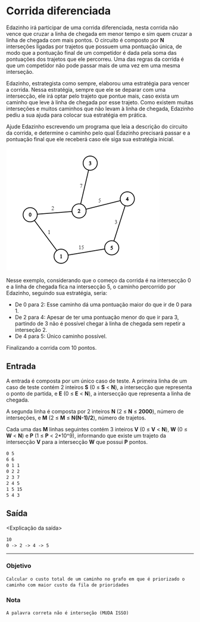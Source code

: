 # Corrida diferenciada

Edazinho irá participar de uma corrida diferenciada, nesta corrida não vence que cruzar a linha de chegada em menor tempo e sim quem cruzar a linha de chegada com mais pontos. O circuito é composto por **N** interseções ligadas por trajetos que possuem uma pontuação única, de modo que a pontuação final de um competidor é dada pela soma das pontuações dos trajetos que ele percorreu. Uma das regras da corrida é que um competidor não pode passar mais de uma vez em uma mesma interseção.

Edazinho, estrategista como sempre, elaborou uma estratégia para vencer a corrida. Nessa estratégia, sempre que ele se deparar com uma intersecção, ele irá optar pelo trajeto que pontue mais, caso exista um caminho que leve à linha de chegada por esse trajeto. Como existem muitas interseções e muitos caminhos que não levam à linha de chegada, Edazinho pediu a sua ajuda para colocar sua estratégia em prática.

Ajude Edazinho escrevendo um programa que leia a descrição do circuito da corrida, e determine o caminho pelo qual Edazinho precisará passar e a pontuação final que ele receberá caso ele siga sua estratégia inicial. 

![Imagem de um grafo](graph.png)

Nesse exemplo, considerando que o começo da corrida é na intersecção 0 e a linha de chegada fica na intersecção 5, o caminho percorrido por Edazinho, seguindo sua estratégia, seria:

- De 0 para 2: Esse caminho dá uma pontuação maior do que ir de 0 para 1.
- De 2 para 4: Apesar de ter uma pontuação menor do que ir para 3, partindo de 3 não é possível chegar à linha de chegada sem repetir a interseção 2.
- De 4 para 5: Único caminho possível.

Finalizando a corrida com 10 pontos.

## Entrada

A entrada é composta por um único caso de teste. A primeira linha de um caso de teste contém 2 inteiros **S** (0 &le; **S** &lt; **N**), a intersecção que representa o ponto de partida, e **E** (0 &le; **E** &lt; **N**), a intersecção que representa a linha de chegada.

A segunda linha é composta por 2 inteiros **N** (2 &le; **N** &le; **2000**), número de interseções, e **M** (2 &le; **M** &le; **N(N-1)/2**), número de trajetos.

Cada uma das **M** linhas seguintes contém 3 inteiros **V** (0 &le; **V** &lt; **N**), **W** (0 &le; **W** &lt; **N**) e **P** (1 &le; **P** &lt; 2*10^9), informando que existe um trajeto da intersecção **V** para a intersecção **W** que possui **P** pontos.

```
0 5
6 6
0 1 1
0 2 2
2 3 7
2 4 5
1 5 15
5 4 3
```

## Saída

<Explicação da saída>

```
10
0 -> 2 -> 4 -> 5
```

---
### Objetivo
```
Calcular o custo total de um caminho no grafo em que é priorizado o caminho com maior custo da fila de prioridades
```

### Nota
```
A palavra correta não é interseção (MUDA ISSO)
```
